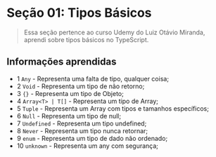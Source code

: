 # Seção 01: Tipos Básicos

> Essa seção pertence ao curso Udemy do Luiz Otávio Miranda, aprendi sobre tipos básicos no TypeScript.

## Informações aprendidas

- 1 `Any` - Representa uma falta de tipo, qualquer coisa;
- 2 `Void` - Representa um tipo de não retorno;
- 3 `{}` - Representa um tipo de Objeto;
- 4 `Array<T> | T[]` - Representa um tipo de Array;
- 5 `Tuple` - Representa um Array com tipos e tamanhos específicos;
- 6 `Null` - Representa um tipo de null;
- 7 `Undefined` - Representa um tipo undefined;
- 8 `Never` - Representa um tipo nunca retornar;
- 9 `enum` - Representa um tipo de dado não ordenado;
- 10 `unknown` - Representa um any com segurança;
